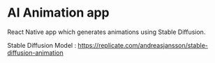 # AI Animation app

React Native app which generates animations using Stable Diffusion.


Stable Diffusion Model : https://replicate.com/andreasjansson/stable-diffusion-animation
